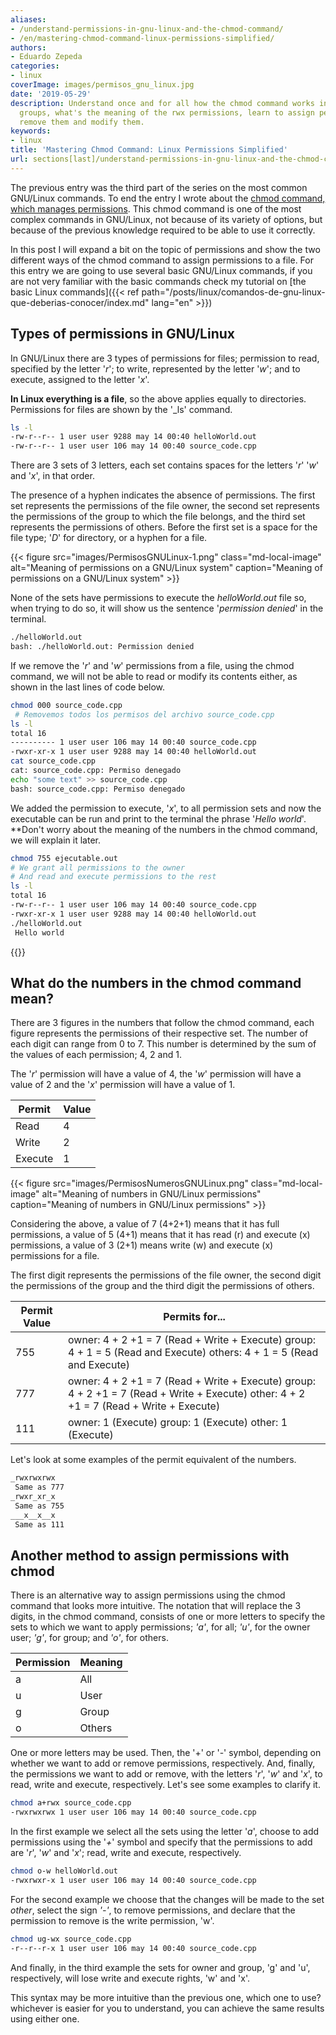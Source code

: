 ```yaml
---
aliases:
- /understand-permissions-in-gnu-linux-and-the-chmod-command/
- /en/mastering-chmod-command-linux-permissions-simplified/
authors:
- Eduardo Zepeda
categories:
- linux
coverImage: images/permisos_gnu_linux.jpg
date: '2019-05-29'
description: Understand once and for all how the chmod command works in Linux, users,
  groups, what's the meaning of the rwx permissions, learn to assign permissions,
  remove them and modify them.
keywords:
- linux
title: 'Mastering Chmod Command: Linux Permissions Simplified'
url: sections[last]/understand-permissions-in-gnu-linux-and-the-chmod-command/
---
```


The previous entry was the third part of the series on the most common GNU/Linux commands. To end the entry I wrote about the [chmod command, which manages permissions](/en/linux/linux-basic-commands-passwd-du-useradd-usermod-fdisk-lscpu-apt-which/). This chmod command is one of the most complex commands in GNU/Linux, not because of its variety of options, but because of the previous knowledge required to be able to use it correctly.

In this post I will expand a bit on the topic of permissions and show the two different ways of the chmod command to assign permissions to a file. For this entry we are going to use several basic GNU/Linux commands, if you are not very familiar with the basic commands check my tutorial on [the basic Linux commands]({{< ref path="/posts/linux/comandos-de-gnu-linux-que-deberias-conocer/index.md" lang="en" >}})

## Types of permissions in GNU/Linux

In GNU/Linux there are 3 types of permissions for files; permission to read, specified by the letter '_r_'; to write, represented by the letter '_w_'; and to execute, assigned to the letter '_x_'. 

**In Linux everything is a file**, so the above applies equally to directories. Permissions for files are shown by the '_ls' command.

```bash
ls -l
-rw-r--r-- 1 user user 9288 may 14 00:40 helloWorld.out
-rw-r--r-- 1 user user 106 may 14 00:40 source_code.cpp
```

There are 3 sets of 3 letters, each set contains spaces for the letters '_r_' '_w_' and '_x_', in that order. 

The presence of a hyphen indicates the absence of permissions. The first set represents the permissions of the file owner, the second set represents the permissions of the group to which the file belongs, and the third set represents the permissions of others. Before the first set is a space for the file type; '_D_' for directory, or a hyphen for a file.

{{< figure src="images/PermisosGNULinux-1.png" class="md-local-image" alt="Meaning of permissions on a GNU/Linux system" caption="Meaning of permissions on a GNU/Linux system" >}}

None of the sets have permissions to execute the _helloWorld.out_ file so, when trying to do so, it will show us the sentence '_permission denied_' in the terminal.

```bash
./helloWorld.out
bash: ./helloWorld.out: Permission denied
```

If we remove the '_r_' and '_w_' permissions from a file, using the chmod command, we will not be able to read or modify its contents either, as shown in the last lines of code below.

```bash
chmod 000 source_code.cpp
 # Removemos todos los permisos del archivo source_code.cpp
ls -l
total 16
---------- 1 user user 106 may 14 00:40 source_code.cpp
-rwxr-xr-x 1 user user 9288 may 14 00:40 helloWorld.out
cat source_code.cpp
cat: source_code.cpp: Permiso denegado
echo "some text" >> source_code.cpp
bash: source_code.cpp: Permiso denegado
```

We added the permission to execute, '_x_', to all permission sets and now the executable can be run and print to the terminal the phrase '_Hello world_'. **Don't worry about the meaning of the numbers in the chmod command, we will explain it later.

```bash
chmod 755 ejecutable.out
# We grant all permissions to the owner
# And read and execute permissions to the rest
ls -l
total 16
-rw-r--r-- 1 user user 106 may 14 00:40 source_code.cpp
-rwxr-xr-x 1 user user 9288 may 14 00:40 helloWorld.out
./helloWorld.out
 Hello world
```

{{<ad>}}

## What do the numbers in the chmod command mean?

There are 3 figures in the numbers that follow the chmod command, each figure represents the permissions of their respective set. The number of each digit can range from 0 to 7. This number is determined by the sum of the values of each permission; 4, 2 and 1.

The '_r_' permission will have a value of 4, the '_w_' permission will have a value of 2 and the '_x_' permission will have a value of 1.

| Permit  | Value |
| ------- | ----- |
| Read    | 4     |
| Write   | 2     |
| Execute | 1     |

{{< figure src="images/PermisosNumerosGNULinux.png" class="md-local-image" alt="Meaning of numbers in GNU/Linux permissions" caption="Meaning of numbers in GNU/Linux permissions" >}}

Considering the above, a value of 7 (4+2+1) means that it has full permissions, a value of 5 (4+1) means that it has read (r) and execute (x) permissions, a value of 3 (2+1) means write (w) and execute (x) permissions for a file.

The first digit represents the permissions of the file owner, the second digit the permissions of the group and the third digit the permissions of others.

| Permit Value | Permits for...                                                                                                                         |
| ------------ | -------------------------------------------------------------------------------------------------------------------------------------- |
| 755          | owner: 4 + 2 +1 = 7 (Read + Write + Execute) group: 4 + 1 = 5 (Read and Execute) others: 4 + 1 = 5 (Read and Execute)                  |
| 777          | owner: 4 + 2 +1 = 7 (Read + Write + Execute) group: 4 + 2 +1 = 7 (Read + Write + Execute) other: 4 + 2 +1 = 7 (Read + Write + Execute) |
| 111          | owner: 1 (Execute) group: 1 (Execute) other: 1 (Execute)                                                                               |

Let's look at some examples of the permit equivalent of the numbers.

```bash
_rwxrwxrwx
 Same as 777
_rwxr_xr_x
 Same as 755
___x__x__x
 Same as 111
```

## Another method to assign permissions with chmod

There is an alternative way to assign permissions using the chmod command that looks more intuitive. The notation that will replace the 3 digits, in the chmod command, consists of one or more letters to specify the sets to which we want to apply permissions; _'a'_, for all; _'u'_, for the owner user; _'g'_, for group; and _'o'_, for others.

| Permission | Meaning |
| ---------- | ------- |
| a          | All     |
| u          | User    |
| g          | Group   |
| o          | Others  |

One or more letters may be used. Then, the '+' or '-' symbol, depending on whether we want to add or remove permissions, respectively. And, finally, the permissions we want to add or remove, with the letters '_r_', '_w_' and '_x_', to read, write and execute, respectively. Let's see some examples to clarify it.

```bash
chmod a+rwx source_code.cpp
-rwxrwxrwx 1 user user 106 may 14 00:40 source_code.cpp
```

In the first example we select all the sets using the letter '_a_', choose to add permissions using the '_+_' symbol and specify that the permissions to add are '_r_', '_w_' and '_x_'; read, write and execute, respectively.

```bash
chmod o-w helloWorld.out
-rwxrwxr-x 1 user user 106 may 14 00:40 source_code.cpp
```

For the second example we choose that the changes will be made to the set _other_, select the sign _'-'_, to remove permissions, and declare that the permission to remove is the write permission, 'w'.

```bash
chmod ug-wx source_code.cpp
-r--r--r-x 1 user user 106 may 14 00:40 source_code.cpp
```

And finally, in the third example the sets for owner and group, 'g' and 'u', respectively, will lose write and execute rights, 'w' and 'x'.

This syntax may be more intuitive than the previous one, which one to use? whichever is easier for you to understand, you can achieve the same results using either one.